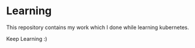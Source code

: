 # Learning

This repository contains my work which I done while learning kubernetes.

Keep Learning    :)
